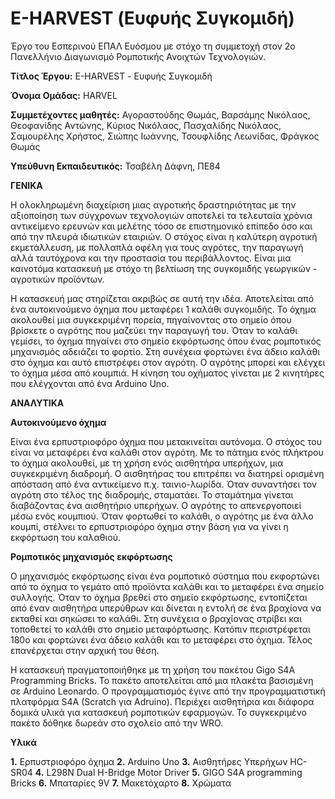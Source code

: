 # E-HARVEST (Ευφυής Συγκομιδή)

Έργο του Εσπερινού ΕΠΑΛ Ευόσμου με στόχο τη συμμετοχή στον 2ο Πανελλήνιο Διαγωνισμό Ρομποτικής Ανοιχτών Τεχνολογιών.

**Τίτλος Έργου:** E-HARVEST - Ευφυής Συγκομιδή

**Όνομα Ομάδας:** HARVEL

**Συμμετέχοντες μαθητές:** Αγοραστούδης Θωμάς, Βαρσάμης Νικόλαος, Θεοφανίδης Αντώνης, Κύριος Νικόλαος, Πασχαλίδης Νικόλαος, Σαμουρέλης Χρήστος, Σιώπης Ιωάννης, Τσουφλίδης Λεωνίδας, Φράγκος Θωμάς

**Υπεύθυνη Εκπαιδευτικός:** Τσαβέλη Δάφνη, ΠΕ84

**ΓΕΝΙΚΑ**

  Η ολοκληρωμένη διαχείριση μιας αγροτικής δραστηριότητας με την αξιοποίηση των  σύγχρονων τεχνολογιών αποτελεί τα τελευταία χρόνια αντικείμενο ερευνών και μελέτης τόσο σε επιστημονικό επίπεδο όσο και από την πλευρά ιδιωτικών εταιριών. Ο στόχος είναι η καλύτερη αγροτική εκμετάλλευση, με πολλαπλά οφέλη για τους αγρότες, την παραγωγή αλλά ταυτόχρονα και την προστασία του  περιβάλλοντος. Είναι μια καινοτόμα κατασκευή με στόχο τη βελτίωση της συγκομιδής γεωργικών - αγροτικών προϊόντων.

  Η κατασκευή μας στηρίζεται ακριβώς σε αυτή την ιδέα. Αποτελείται από ένα αυτοκινούμενο όχημα που μεταφέρει 1 καλάθι συγκομιδής. Το όχημα ακολουθεί μια συγκεκριμένη πορεία, πηγαίνοντας στο σημείο όπου βρίσκετε ο αγρότης που μαζεύει την παραγωγή του. Όταν το καλάθι γεμίσει, το όχημα πηγαίνει στο σημείο εκφόρτωσης όπου ένας ρομποτικός μηχανισμός αδειάζει το φορτίο. Στη συνέχεια φορτώνει ένα άδειο καλάθι στο όχημα και αυτό επιστρέφει στον αγρότη. Ο αγρότης μπορεί και ελέγχει το όχημα μέσα από  κουμπιά. Η κίνηση του οχήματος γίνεται με 2 κινητήρες που ελέγχονται από ένα Arduino Uno.    

**ΑΝΑΛΥΤΙΚΑ**

**Αυτοκινούμενο όχημα**

Είναι ένα ερπυστριοφόρο όχημα που μετακινείται αυτόνομα. Ο στόχος του είναι να μεταφέρει ένα καλάθι στον αγρότη. Με το πάτημα ενός πλήκτρου το όχημα ακολουθεί, με τη χρήση ενός αισθητήρα υπερήχων, μια συγκεκριμένη διαδρομή. Ο αισθητήρας του επιτρέπει να διατηρεί ορισμένη απόσταση από ένα αντικείμενο π.χ. ταινιο-λωρίδα. Όταν συναντήσει τον αγρότη στο τέλος της διαδρομής, σταματάει. Το σταμάτημα γίνεται διαβάζοντας ένα αισθητήριο υπερήχων. Ο αγρότης το απενεργοποιεί μέσω ενός κουμπιού. Όταν φορτωθεί το καλάθι, ο αγρότης με ένα άλλο κουμπί, στέλνει το ερπυστριοφόρο όχημα στην βάση για να γίνει η εκφόρτωση του καλαθιού.     

**Ρομποτικός μηχανισμός εκφόρτωσης**

  Ο μηχανισμός εκφόρτωσης είναι ένα ρομποτικό σύστημα που εκφορτώνει από το όχημα το γεμάτο από προϊόντα καλάθι και το μεταφέρει ένα σημείο συλλογής. Όταν το όχημα βρεθεί στο σημείο εκφόρτωσης, εντοπίζεται από έναν αισθητήρα υπερύθρων και δίνεται η εντολή σε ένα  βραχίονα να εκταθεί και σηκώσει το καλάθι. Στη συνέχεια ο βραχίονας στρίβει και τοποθετεί το καλάθι στο σημείο μεταφόρτωσης. Κατόπιν περιστρέφεται 180ο και φορτώνει ένα άδειο καλάθι και το μεταφέρει στο όχημα. Τέλος επανέρχεται στην αρχική του θέση. 
  
  Η κατασκευή πραγματοποιήθηκε με τη χρήση του πακέτου Gigo S4A Programming Bricks. Το πακέτο αποτελείται από μια πλακέτα βασισμένη σε Arduino Leonardo. Ο προγραμματισμός έγινε από την προγραμματιστική πλατφόρμα S4A (Scratch για Adruino). Περιέχει αισθητήρια και  διάφορα δομικά υλικά για κατασκευή ρομποτικών εφαρμογών. Το συγκεκριμένο πακέτο δόθηκε δωρεάν στο σχολείο από την WRO.

**Υλικά**

**1.** Eρπυστριοφόρο όχημα
**2.** Arduino Uno
**3.** Αισθητήρες Υπερήχων HC-SR04
**4.** L298N Dual H-Bridge Motor Driver 
**5.** GIGO S4A programming Bricks
**6.** Μπαταρίες 9V
**7.** Μακετόχαρτο
**8.** Χρώματα

